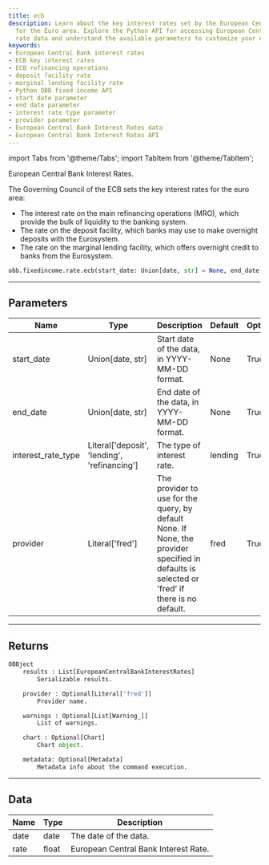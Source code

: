 ```yaml
---
title: ecb
description: Learn about the key interest rates set by the European Central Bank (ECB)
  for the Euro area. Explore the Python API for accessing European Central Bank interest
  rate data and understand the available parameters to customize your queries.
keywords:
- European Central Bank interest rates
- ECB key interest rates
- ECB refinancing operations
- deposit facility rate
- marginal lending facility rate
- Python OBB fixed income API
- start date parameter
- end date parameter
- interest rate type parameter
- provider parameter
- European Central Bank Interest Rates data
- European Central Bank Interest Rates API
---
```



<!-- markdownlint-disable MD012 MD031 MD033 -->

import Tabs from '@theme/Tabs';
import TabItem from '@theme/TabItem';

European Central Bank Interest Rates.

The Governing Council of the ECB sets the key interest rates for the euro area:

- The interest rate on the main refinancing operations (MRO), which provide
the bulk of liquidity to the banking system.
- The rate on the deposit facility, which banks may use to make overnight deposits with the Eurosystem.
- The rate on the marginal lending facility, which offers overnight credit to banks from the Eurosystem.

```python wordwrap
obb.fixedincome.rate.ecb(start_date: Union[date, str] = None, end_date: Union[date, str] = None, interest_rate_type: Literal[str] = lending, provider: Literal[str] = fred)
```

---

## Parameters

<Tabs>
<TabItem value="standard" label="Standard">

| Name | Type | Description | Default | Optional |
| ---- | ---- | ----------- | ------- | -------- |
| start_date | Union[date, str] | Start date of the data, in YYYY-MM-DD format. | None | True |
| end_date | Union[date, str] | End date of the data, in YYYY-MM-DD format. | None | True |
| interest_rate_type | Literal['deposit', 'lending', 'refinancing'] | The type of interest rate. | lending | True |
| provider | Literal['fred'] | The provider to use for the query, by default None. If None, the provider specified in defaults is selected or 'fred' if there is no default. | fred | True |
</TabItem>

</Tabs>

---

## Returns

```python wordwrap
OBBject
    results : List[EuropeanCentralBankInterestRates]
        Serializable results.

    provider : Optional[Literal['fred']]
        Provider name.

    warnings : Optional[List[Warning_]]
        List of warnings.

    chart : Optional[Chart]
        Chart object.

    metadata: Optional[Metadata]
        Metadata info about the command execution.
```

---

## Data

<Tabs>
<TabItem value="standard" label="Standard">

| Name | Type | Description |
| ---- | ---- | ----------- |
| date | date | The date of the data. |
| rate | float | European Central Bank Interest Rate. |
</TabItem>

</Tabs>

